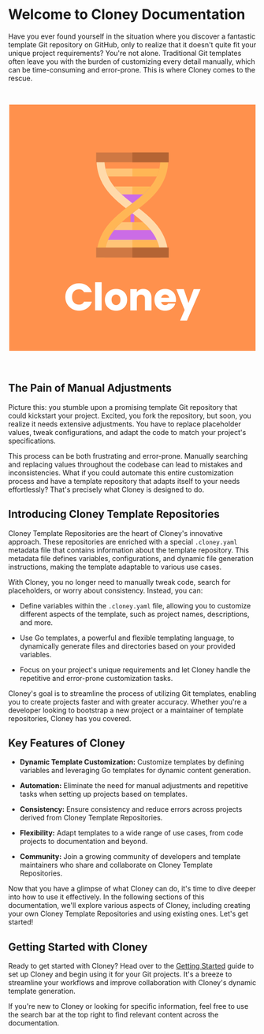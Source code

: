 # Welcome to Cloney Documentation

Have you ever found yourself in the situation where you discover a fantastic template Git repository on GitHub, only to realize that it doesn't quite fit your unique project requirements? You're not alone. Traditional Git templates often leave you with the burden of customizing every detail manually, which can be time-consuming and error-prone. This is where Cloney comes to the rescue.

<br>
<p align="center">
  <img src="images/cloney-logo.png">
</p>
<br>

## The Pain of Manual Adjustments

Picture this: you stumble upon a promising template Git repository that could kickstart your project. Excited, you fork the repository, but soon, you realize it needs extensive adjustments. You have to replace placeholder values, tweak configurations, and adapt the code to match your project's specifications.

This process can be both frustrating and error-prone. Manually searching and replacing values throughout the codebase can lead to mistakes and inconsistencies. What if you could automate this entire customization process and have a template repository that adapts itself to your needs effortlessly? That's precisely what Cloney is designed to do.

## Introducing Cloney Template Repositories

Cloney Template Repositories are the heart of Cloney's innovative approach. These repositories are enriched with a special `.cloney.yaml` metadata file that contains information about the template repository. This metadata file defines variables, configurations, and dynamic file generation instructions, making the template adaptable to various use cases.

With Cloney, you no longer need to manually tweak code, search for placeholders, or worry about consistency. Instead, you can:

- Define variables within the `.cloney.yaml` file, allowing you to customize different aspects of the template, such as project names, descriptions, and more.

- Use Go templates, a powerful and flexible templating language, to dynamically generate files and directories based on your provided variables.

- Focus on your project's unique requirements and let Cloney handle the repetitive and error-prone customization tasks.

Cloney's goal is to streamline the process of utilizing Git templates, enabling you to create projects faster and with greater accuracy. Whether you're a developer looking to bootstrap a new project or a maintainer of template repositories, Cloney has you covered.

## Key Features of Cloney

- **Dynamic Template Customization:** Customize templates by defining variables and leveraging Go templates for dynamic content generation.

- **Automation:** Eliminate the need for manual adjustments and repetitive tasks when setting up projects based on templates.

- **Consistency:** Ensure consistency and reduce errors across projects derived from Cloney Template Repositories.

- **Flexibility:** Adapt templates to a wide range of use cases, from code projects to documentation and beyond.

- **Community:** Join a growing community of developers and template maintainers who share and collaborate on Cloney Template Repositories.

Now that you have a glimpse of what Cloney can do, it's time to dive deeper into how to use it effectively. In the following sections of this documentation, we'll explore various aspects of Cloney, including creating your own Cloney Template Repositories and using existing ones. Let's get started!

## Getting Started with Cloney

Ready to get started with Cloney? Head over to the [Getting Started](getting-started.md) guide to set up Cloney and begin using it for your Git projects. It's a breeze to streamline your workflows and improve collaboration with Cloney's dynamic template generation.

If you're new to Cloney or looking for specific information, feel free to use the search bar at the top right to find relevant content across the documentation.
